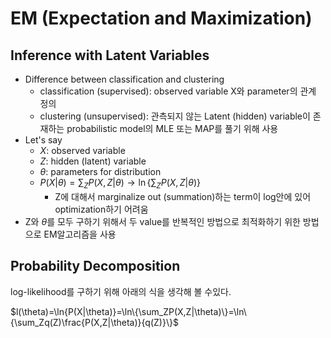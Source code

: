 # EM (Expectation and Maximization)
## Inference with Latent Variables
- Difference between classification and clustering
	- classification (supervised): observed variable X와 parameter의 관계 정의
	- clustering (unsupervised): 관측되지 않는 Latent (hidden) variable이 존재하는 probabilistic model의 MLE 또는 MAP를 풀기 위해 사용
- Let's say
	- $X$: observed variable
	- $Z$: hidden (latent) variable
	- $\theta$: parameters for distribution
	- $P(X|\theta)=\sum_ZP(X,Z|\theta)\rightarrow \ln\{\sum_ZP(X,Z|\theta)\}$
		- Z에 대해서 marginalize out (summation)하는 term이 log안에 있어 optimization하기 어려움
- $\text{Z와 }\theta$를 모두 구하기 위해서 두 value를 반복적인 방법으로 최적화하기 위한 방법으로 EM알고리즘을 사용

## Probability Decomposition
log-likelihood를 구하기 위해 아래의 식을 생각해 볼 수있다.

$l(\theta)=\ln{P(X|\theta)}=\ln\{\sum_ZP(X,Z|\theta)\}=\ln\{\sum_Zq(Z)\frac{P(X,Z|\theta)}{q(Z)}\}$

